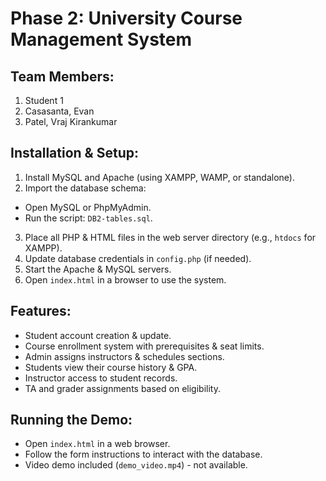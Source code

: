 ﻿# Phase 2: University Course Management System

## Team Members:

1. Student 1
2. Casasanta, Evan
3. Patel, Vraj Kirankumar

## Installation & Setup:

1. Install MySQL and Apache (using XAMPP, WAMP, or standalone).
2. Import the database schema:
- Open MySQL or PhpMyAdmin.
- Run the script: `DB2-tables.sql`.
3. Place all PHP & HTML files in the web server directory (e.g., `htdocs` for XAMPP).
4. Update database credentials in `config.php` (if needed).
5. Start the Apache & MySQL servers.
6. Open `index.html` in a browser to use the system.

## Features:
- Student account creation & update.
- Course enrollment system with prerequisites & seat limits.
- Admin assigns instructors & schedules sections.
- Students view their course history & GPA.
- Instructor access to student records.
- TA and grader assignments based on eligibility.

## Running the Demo:
- Open `index.html` in a web browser.
- Follow the form instructions to interact with the database.
- Video demo included (`demo_video.mp4`) - not available.
